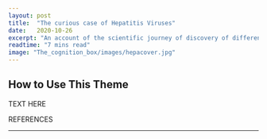 ```yaml
---
layout: post
title:  "The curious case of Hepatitis Viruses"
date:   2020-10-26
excerpt: "An account of the scientific journey of discovery of different Hepatitis Viruses"
readtime: "7 mins read"
image: "The_cognition_box/images/hepacover.jpg"
---
```


## How to Use This Theme




TEXT HERE



REFERENCES


<hr/>
